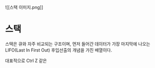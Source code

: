 ![[스택 이미지.png]]

# 스택

스택은 큐와 자주 비교되는 구조이며, 먼저 들어간 데이터가 가장 마지막에 나오는 LIFO(Last In First Out) 후입선출의 개념을 가진 배열이다.  

대표적으로 Ctrl Z 같은

